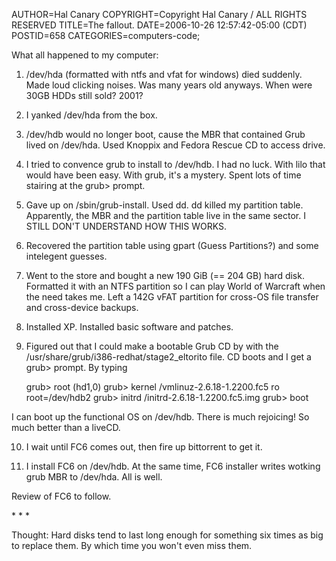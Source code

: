 AUTHOR=Hal Canary
COPYRIGHT=Copyright Hal Canary / ALL RIGHTS RESERVED
TITLE=The fallout.
DATE=2006-10-26 12:57:42-05:00 (CDT)
POSTID=658
CATEGORIES=computers-code;

What all happened to my computer:

1) /dev/hda (formatted with ntfs and vfat for windows) died suddenly. Made loud clicking noises. Was many years old anyways. When were 30GB HDDs still sold? 2001?

2) I yanked /dev/hda from the box.

3) /dev/hdb would no longer boot, cause the MBR that contained Grub lived on /dev/hda. Used Knoppix and Fedora Rescue CD to access drive.

4) I tried to convence grub to install to /dev/hdb. I had no luck. With lilo that would have been easy. With grub, it's a mystery. Spent lots of time stairing at the grub> prompt.

5) Gave up on /sbin/grub-install. Used dd. dd killed my partition table. Apparently, the MBR and the partition table live in the same sector. I STILL DON'T UNDERSTAND HOW THIS WORKS.

6) Recovered the partition table using gpart (Guess Partitions?) and some intelegent guesses.

7) Went to the store and bought a new 190 GiB (== 204 GB) hard disk. Formatted it with an NTFS partition so I can play World of Warcraft when the need takes me. Left a 142G vFAT partition for cross-OS file transfer and cross-device backups.

8) Installed XP. Installed basic software and patches.

9) Figured out that I could make a bootable Grub CD by with the /usr/share/grub/i386-redhat/stage2\_eltorito file. CD boots and I get a grub> prompt. By typing

    grub> root (hd1,0)
    grub> kernel /vmlinuz-2.6.18-1.2200.fc5 ro root=/dev/hdb2
    grub> initrd /initrd-2.6.18-1.2200.fc5.img
    grub> boot

I can boot up the functional OS on /dev/hdb. There is much rejoicing! So much better than a liveCD.

10) I wait until FC6 comes out, then fire up bittorrent to get it.

11) I install FC6 on /dev/hdb. At the same time, FC6 installer writes wotking grub MBR to /dev/hda. All is well.

Review of FC6 to follow.

\* \* \*

Thought: Hard disks tend to last long enough for something six times as big to replace them. By which time you won't even miss them.
